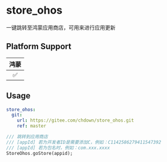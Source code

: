 # store_ohos

一键跳转至鸿蒙应用商店，可用来进行应用更新

## Platform Support

| 鸿蒙 |
|:--:| 
| ✅  | 

## Usage

```yaml
store_ohos: 
  git:
    url: https://gitee.com/chdown/store_ohos.git
    ref: master
```

```dart
/// 跳转到应用商店
/// [appId] 若为开发者ID是需要添加C，例如：C1142586279411547392
/// [appId] 若为包名时，例如：com.xxx.xxxx
StoreOhos.goStore(appid);
```